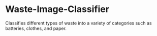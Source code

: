# Waste-Image-Classifier

Classifies different types of waste into a variety of categories such as batteries, clothes, and paper.
